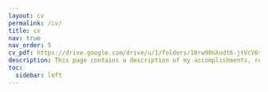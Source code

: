 ```yaml
---
layout: cv
permalink: /cv/
title: cv
nav: true
nav_order: 5
cv_pdf: https://drive.google.com/drive/u/1/folders/10rw9OnXudt6-jtVcV6tGQJYbg4bhP4RH # you can also use external links here
description: This page contains a description of my accomplishments, research experiences and skills.
toc:
  sidebar: left
---
```

